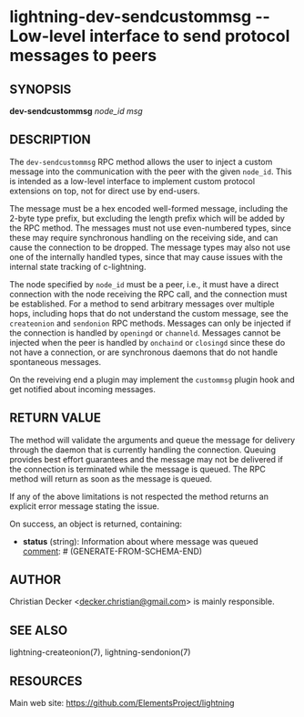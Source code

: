 lightning-dev-sendcustommsg -- Low-level interface to send protocol messages to peers
=====================================================================================

SYNOPSIS
--------

**dev-sendcustommsg** *node_id* *msg*

DESCRIPTION
-----------

The `dev-sendcustommsg` RPC method allows the user to inject a custom message
into the communication with the peer with the given `node_id`. This is
intended as a low-level interface to implement custom protocol extensions on
top, not for direct use by end-users.

The message must be a hex encoded well-formed message, including the 2-byte
type prefix, but excluding the length prefix which will be added by the RPC
method. The messages must not use even-numbered types, since these may require
synchronous handling on the receiving side, and can cause the connection to be
dropped. The message types may also not use one of the internally handled
types, since that may cause issues with the internal state tracking of
c-lightning.

The node specified by `node_id` must be a peer, i.e., it must have a direct
connection with the node receiving the RPC call, and the connection must be
established. For a method to send arbitrary messages over multiple hops,
including hops that do not understand the custom message, see the
`createonion` and `sendonion` RPC methods. Messages can only be injected if
the connection is handled by `openingd` or `channeld`. Messages cannot be
injected when the peer is handled by `onchaind` or `closingd` since these do
not have a connection, or are synchronous daemons that do not handle
spontaneous messages.

On the reveiving end a plugin may implement the `custommsg` plugin hook and
get notified about incoming messages.

RETURN VALUE
------------

The method will validate the arguments and queue the message for delivery
through the daemon that is currently handling the connection. Queuing provides
best effort guarantees and the message may not be delivered if the connection
is terminated while the message is queued. The RPC method will return as soon
as the message is queued.

If any of the above limitations is not respected the method returns an
explicit error message stating the issue.

[comment]: # (GENERATE-FROM-SCHEMA-START)
On success, an object is returned, containing:
- **status** (string): Information about where message was queued
[comment]: # (GENERATE-FROM-SCHEMA-END)

AUTHOR
------

Christian Decker <<decker.christian@gmail.com>> is mainly responsible.

SEE ALSO
--------

lightning-createonion(7), lightning-sendonion(7)

RESOURCES
---------

Main web site: <https://github.com/ElementsProject/lightning>

[comment]: # ( SHA256STAMP:28ff2cdde9b35e81ceec3b1860facb1b2f91c5049ce33776b3c992621aba475d)
